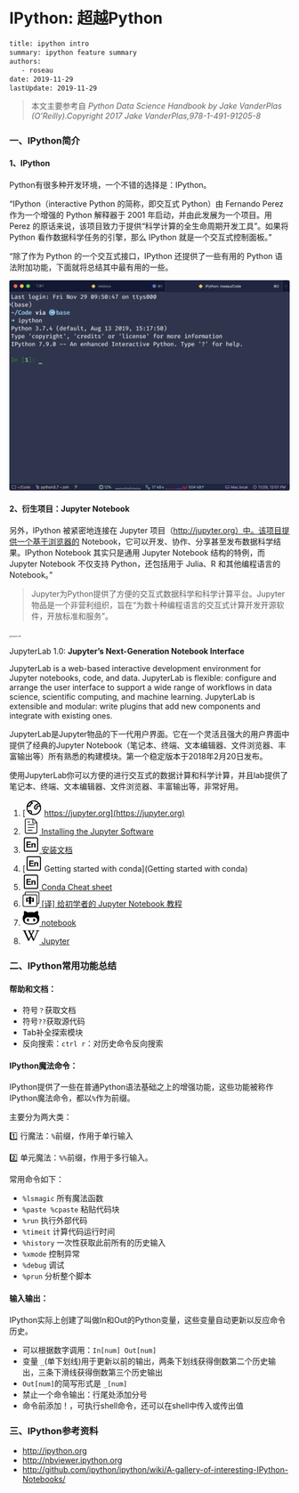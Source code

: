 # IPython: 超越Python

```
title: ipython intro
summary: ipython feature summary
authors:
   - roseau
date: 2019-11-29
lastUpdate: 2019-11-29
```

> 本文主要参考自 *Python Data Science Handbook by Jake VanderPlas (O’Reilly).Copyright 2017 Jake VanderPlas,978-1-491-91205-8*

### 一、IPython简介

#### 1、IPython

Python有很多种开发环境，一个不错的选择是：IPython。

“IPython（interactive Python 的简称，即交互式 Python）由 Fernando Perez 作为一个增强的 Python 解释器于 2001 年启动，并由此发展为一个项目。用 Perez 的原话来说，该项目致力于提供“科学计算的全生命周期开发工具”。如果将 Python 看作数据科学任务的引擎，那么 IPython 就是一个交互式控制面板。”

“除了作为 Python 的一个交互式接口，IPython 还提供了一些有用的 Python 语法附加功能，下面就将总结其中最有用的一些。

![](https://raw.githubusercontent.com/RoseauHan/upic/master/ipython_screen.png)

#### 2、衍生项目：Jupyter Notebook

另外，IPython 被紧密地连接在 Jupyter 项目（http://jupyter.org）中。该项目提供一个基于浏览器的 Notebook，它可以开发、协作、分享甚至发布数据科学结果。IPython Notebook 其实只是通用 Jupyter Notebook 结构的特例，而 Jupyter Notebook 不仅支持 Python，还包括用于 Julia、R 和其他编程语言的 Notebook。”

> Jupyter为Python提供了方便的交互式数据科学和科学计算平台。Jupyter物品是一个非营利组织，旨在“为数十种编程语言的交互式计算开发开源软件，开放标准和服务”。

<img src="https://jupyter.org/assets/labpreview.png" alt="jupyter lab" style="zoom: 25%;" />



JupyterLab 1.0: **Jupyter’s Next-Generation Notebook Interface**

JupyterLab is a web-based interactive development environment for Jupyter notebooks, code, and data. JupyterLab is flexible: configure and arrange the user interface to support a wide range of workflows in data science, scientific computing, and machine learning. JupyterLab is extensible and modular: write plugins that add new components and integrate with existing ones.

JupyterLab是Jupyter物品的下一代用户界面。它在一个灵活且强大的用户界面中提供了经典的Jupyter Notebook（笔记本、终端、文本编辑器、文件浏览器、丰富输出等）所有熟悉的构建模块。第一个稳定版本于2018年2月20日发布。

使用JupyterLab你可以方便的进行交互式的数据计算和科学计算，并且lab提供了笔记本、终端、文本编辑器、文件浏览器、丰富输出等，非常好用。

1. [<img src="https://raw.githubusercontent.com/RoseauHan/upic/master/py_web.png" alt="web" style="zoom:15%;" /> https://jupyter.org](https://jupyter.org)
2. [<img src="https://raw.githubusercontent.com/RoseauHan/upic/master/py_doc.png" alt="docu" style="zoom:15%;" /> Installing the Jupyter Software](https://conda.io/projects/conda/en/latest/_downloads/843d9e0198f2a193a3484886fa28163c/conda-cheatsheet.pdf)
3. [<img src="https://raw.githubusercontent.com/RoseauHan/upic/master/py_en_doc.png" alt="en_doc" style="zoom:15%;" /> 安装文档](https://docs.anaconda.com/anaconda/install/)
4. [<img src="https://raw.githubusercontent.com/RoseauHan/upic/master/py_en_doc.png" alt="en_doc" style="zoom:15%;" /> Getting started with conda](Getting started with conda)
5. [<img src="https://raw.githubusercontent.com/RoseauHan/upic/master/py_en_doc.png" alt="en_doc" style="zoom:15%;" /> Conda Cheat sheet ](https://conda.io/projects/conda/en/latest/_downloads/843d9e0198f2a193a3484886fa28163c/conda-cheatsheet.pdf)
6. [<img src="https://raw.githubusercontent.com/RoseauHan/upic/master/py_cn_doc.png" alt="cn_doc" style="zoom:15%;" /> [译] 给初学者的 Jupyter Notebook 教程](https://juejin.im/post/5af8d3776fb9a07ab7744dd0)
7. [<img src="https://raw.githubusercontent.com/RoseauHan/upic/master/py_git.png" alt="git" style="zoom:15%;" /> notebook](https://github.com/jupyter/notebook/tree/8881a06e0e01eaba277dfd118cfa429f9c418b9f)
8. [<img src="https://raw.githubusercontent.com/RoseauHan/upic/master/py_wiki.png" alt="wiki" style="zoom:15%;" /> Jupyter](https://en.wikipedia.org/wiki/Project_Jupyter)

### 二、IPython常用功能总结

#### 帮助和文档：

- 符号`？`获取文档
- 符号`??`获取源代码
- Tab补全探索模块
- 反向搜索：`ctrl r`：对历史命令反向搜索

#### IPython魔法命令：

IPython提供了一些在普通Python语法基础之上的增强功能，这些功能被称作IPython魔法命令，都以`%`作为前缀。

主要分为两大类：

:one: 行魔法：`%`前缀，作用于单行输入

:two: 单元魔法：`%%`前缀，作用于多行输入。

常用命令如下：

- `%lsmagic` 所有魔法函数
- `%paste %cpaste` 粘贴代码块
- `%run` 执行外部代码
- `%timeit` 计算代码运行时间
- `%history` 一次性获取此前所有的历史输入
- `%xmode` 控制异常
- `%debug` 调试
- `%prun` 分析整个脚本

#### 输入输出：

IPython实际上创建了叫做In和Out的Python变量，这些变量自动更新以反应命令历史。

- 可以根据数字调用：`In[num] Out[num]`
- 变量 `_`(单下划线)用于更新以前的输出，两条下划线获得倒数第二个历史输出，三条下滑线获得倒数第三个历史输出
- `Out[num]`的简写形式是 `_[num]`
- 禁止一个命令输出：行尾处添加分号
- 命令前添加！，可执行shell命令，还可以在shell中传入或传出值

### 三、IPython参考资料

- http://ipython.org
- http://nbviewer.ipython.org
- http://github.com/ipython/ipython/wiki/A-gallery-of-interesting-IPython-Notebooks/


